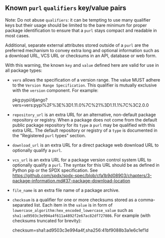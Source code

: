## Known `purl` `qualifiers` key/value pairs

Note: Do not abuse `qualifiers`: it can be tempting to use many qualifier
keys but their usage should be limited to the bare minimum for proper package
identification to ensure that a `purl` stays compact and readable in most cases.

Additional, separate external attributes stored outside of a `purl` are the
preferred mechanism to convey extra long and optional information such as a
download URL, VCS URL or checksums in an API, database or web form.

With this warning, the known `key` and `value` defined here are valid for use in
all package types:

- `vers` allows the specification of a version range.
  The value MUST adhere to the `Version Range Specification`.
  This qualifier is mutually exclusive with the `version` component.
  For example:

    pkg:pypi/django?vers=vers:pypi%2F%3E%3D1.11.0%7C%21%3D1.11.1%7C%3C2.0.0

- `repository_url` is an extra URL for an alternative, non-default package
  repository or registry. When a package does not come from the default public
  package repository for its `type` a `purl` may be qualified with this extra
  URL. The default repository or registry of a `type` is documented in the
  "Registered `purl` types" section.

- `download_url` is an extra URL for a direct package web download URL to
  optionally qualify a `purl`.

- `vcs_url` is an extra URL for a package version control system URL to
  optionally qualify a `purl`. The syntax for this URL should be as defined in
  Python pip or the SPDX specification. See
  https://github.com/spdx/spdx-spec/blob/cfa1b9d08903/chapters/3-package-information.md#37-package-download-location

- `file_name` is an extra file name of a package archive.

- `checksum` is a qualifier for one or more checksums stored as a
  comma-separated list. Each item in the `value` is in form of
  `lowercase_algorithm:hex_encoded_lowercase_value` such as
  `sha1:ad9503c3e994a4f611a4892f2e67ac82df727086`.
  For example (with checksums truncated for brevity):

    checksum=sha1:ad9503c3e994a4f,sha256:41bf9088b3a1e6c1ef1d
